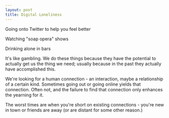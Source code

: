 ```yaml
---
layout: post
title: Digital Loneliness
---
```


Going onto Twitter to help you feel better

Watching "soap opera" shows

Drinking alone in bars

It's like gambling. We do these things because they have the potential to
actually get us the thing we need; usually because in the past they actually
have accomplished this.

We're looking for a human connection - an interaction, maybe a relationship of
a certain kind. Sometimes going out or going online yields that connection.
Often not, and the failure to find that connection only enhances the yearning
for it.

The worst times are when you're short on existing connections - you're new in
town or friends are away (or are distant for some other reason.)
